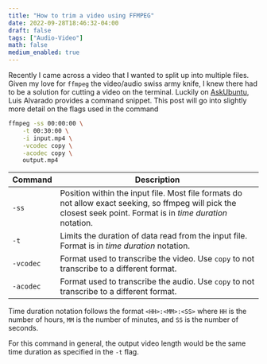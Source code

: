 ```yaml
---
title: "How to trim a video using FFMPEG"
date: 2022-09-28T18:46:32-04:00
draft: false
tags: ["Audio-Video"]
math: false
medium_enabled: true
---
```


Recently I came across a video that I wanted to split up into multiple files. Given my love for `ffmpeg` the video/audio swiss army knife, I knew there had to be a solution for cutting a video on the terminal. Luckily on [AskUbuntu](https://askubuntu.com/a/56044), Luis Alvarado provides a command snippet. This post will go into slightly more detail on the flags used in the command

```bash
ffmpeg -ss 00:00:00 \
	-t 00:30:00 \
	-i input.mp4 \
	-vcodec copy \
	-acodec copy \
	output.mp4
```

| Command   | Description                                                  |
| --------- | ------------------------------------------------------------ |
| `-ss`     | Position within the input file. Most file formats do not allow exact seeking, so ffmpeg will pick the closest seek point. Format is in *time duration* notation. |
| `-t`      | Limits the duration of data read from the input file.  Format is in *time duration* notation. |
| `-vcodec` | Format used to transcribe the video. Use `copy` to not transcribe to a different format. |
| `-acodec` | Format used to transcribe the audio. Use `copy` to not transcribe to a different format. |

Time duration notation follows the format `<HH>:<MM>:<SS>` where `HH` is the number of hours, `MM` is the number of minutes, and `SS` is the number of seconds.

For this command in general, the output video length would be the same time duration as specified in the `-t` flag.